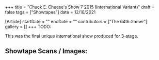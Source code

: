+++
title = "Chuck E. Cheese's Show 7 2015 (International Variant)"
draft = false
tags = ["Showtapes"]
date = 12/16/2021

[Article]
startDate = ""
endDate = ""
contributors = ["The 64th Gamer"]
gallery = []
+++
TODO:

This was the final unique international show produced for 3-stage.

<h2>Showtape Scans / Images:</h2>
